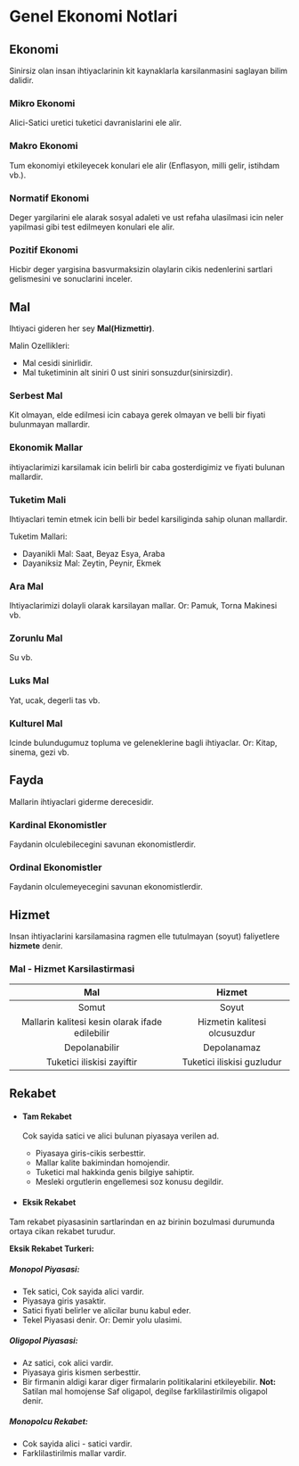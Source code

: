 # Genel Ekonomi Notlari

## Ekonomi
Sinirsiz olan insan ihtiyaclarinin kit kaynaklarla karsilanmasini saglayan bilim dalidir.

### Mikro Ekonomi
Alici-Satici uretici tuketici davranislarini ele alir.  

### Makro Ekonomi
Tum ekonomiyi etkileyecek konulari ele alir (Enflasyon, milli gelir, istihdam vb.).  

### Normatif Ekonomi
Deger yargilarini ele alarak sosyal adaleti ve ust refaha ulasilmasi icin neler yapilmasi gibi test edilmeyen konulari ele alir.  

### Pozitif Ekonomi
Hicbir deger yargisina basvurmaksizin olaylarin cikis nedenlerini sartlari gelismesini ve sonuclarini inceler.  

## Mal
Ihtiyaci gideren her sey **Mal(Hizmettir)**.  

Malin Ozellikleri:
- Mal cesidi sinirlidir.
- Mal tuketiminin alt siniri 0 ust siniri sonsuzdur(sinirsizdir).

### Serbest Mal
Kit olmayan, elde edilmesi icin cabaya gerek olmayan ve belli bir fiyati bulunmayan mallardir.  

### Ekonomik Mallar
ihtiyaclarimizi karsilamak icin belirli bir caba gosterdigimiz ve fiyati bulunan mallardir.  

### Tuketim Mali
Ihtiyaclari temin etmek icin belli bir bedel karsiliginda sahip olunan mallardir.  

Tuketim Mallari:
- Dayanikli Mal: Saat, Beyaz Esya, Araba
- Dayaniksiz Mal: Zeytin, Peynir, Ekmek  

### Ara Mal
Ihtiyaclarimizi dolayli olarak karsilayan mallar. Or: Pamuk, Torna Makinesi vb.  

### Zorunlu Mal
Su vb.  

### Luks Mal
Yat, ucak, degerli tas vb.  

### Kulturel Mal
Icinde bulundugumuz topluma ve geleneklerine bagli ihtiyaclar. Or: Kitap, sinema, gezi vb.

## Fayda

Mallarin ihtiyaclari giderme derecesidir.

### Kardinal Ekonomistler
Faydanin olculebilecegini savunan ekonomistlerdir.  

### Ordinal Ekonomistler
Faydanin olculemeyecegini savunan ekonomistlerdir.

## Hizmet
Insan ihtiyaclarini karsilamasina ragmen elle tutulmayan (soyut) faliyetlere **hizmete** denir.  

### Mal - Hizmet Karsilastirmasi
| Mal | Hizmet |
| :-: | :----: |
| Somut | Soyut |
| Mallarin kalitesi kesin olarak ifade edilebilir| Hizmetin kalitesi olcusuzdur |
| Depolanabilir | Depolanamaz |
| Tuketici iliskisi zayiftir | Tuketici iliskisi guzludur |

## Rekabet
- #### Tam Rekabet
  Cok sayida satici ve alici bulunan piyasaya verilen ad. 
  - Piyasaya giris-cikis serbesttir. 
  - Mallar kalite bakimindan homojendir.
  - Tuketici mal hakkinda genis bilgiye sahiptir.
  - Mesleki orgutlerin engellemesi soz konusu degildir.
  
- #### Eksik Rekabet
Tam rekabet piyasasinin sartlarindan en az birinin bozulmasi durumunda ortaya cikan rekabet turudur.

**Eksik Rekabet Turkeri:**
##### Monopol Piyasasi:  
- Tek satici, Cok sayida alici vardir.
- Piyasaya giris yasaktir.
- Satici fiyati belirler ve alicilar bunu kabul eder.
- Tekel Piyasasi denir.
Or: Demir yolu ulasimi.  

##### Oligopol Piyasasi:
- Az satici, cok alici vardir.
- Piyasaya giris kismen serbesttir.
- Bir firmanin aldigi karar diger firmalarin politikalarini etkileyebilir.
**Not:** Satilan mal homojense Saf oligapol, degilse farklilastirilmis oligapol denir.  

##### Monopolcu Rekabet:
- Cok sayida alici - satici vardir.
- Farklilastirilmis mallar vardir.

